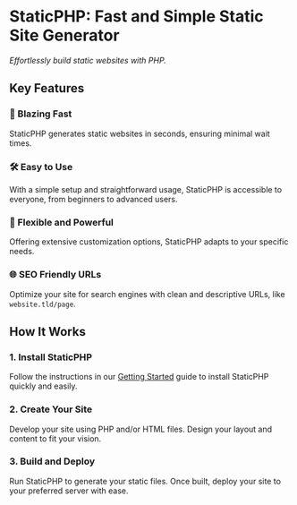 # StaticPHP: Fast and Simple Static Site Generator

*Effortlessly build static websites with PHP.*

## Key Features

### 🚀 Blazing Fast
StaticPHP generates static websites in seconds, ensuring minimal wait times.

### 🛠️ Easy to Use
With a simple setup and straightforward usage, StaticPHP is accessible to everyone, from beginners to advanced users.

### 💪 Flexible and Powerful
Offering extensive customization options, StaticPHP adapts to your specific needs.

### 🌐 SEO Friendly URLs
Optimize your site for search engines with clean and descriptive URLs, like `website.tld/page`.

## How It Works

### 1. Install StaticPHP
Follow the instructions in our [Getting Started](docs/Getting-Started.md) guide to install StaticPHP quickly and easily.

### 2. Create Your Site
Develop your site using PHP and/or HTML files. Design your layout and content to fit your vision.

### 3. Build and Deploy
Run StaticPHP to generate your static files. Once built, deploy your site to your preferred server with ease.
